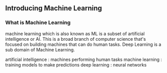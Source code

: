 ## Introducing Machine Learning

### What is Machine Learning
machine learning which is also known as ML is a subset of artificial intelligence or AI. This is a broad branch of computer science that's focused on building machines that can do human tasks. Deep Learning is a sub domain of Machine Learning.

artificial intelligence : machines performing human tasks
machine learning : training models to make predictions
deep learning : neural networks

